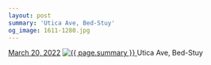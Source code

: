 ```yaml
---
layout: post
summary: 'Utica Ave, Bed-Stuy'
og_image: 1611-1280.jpg
---
```


<p>
  <time>
    <a href="/1611">March 20, 2022</a>
  </time>
  <a href="/1611">
    <img src="{{ site.assets_url }}/1611-640.jpg" srcset="{{ site.assets_url }}/1611-320.jpg 320w, {{ site.assets_url }}/1611-640.jpg 640w, {{ site.assets_url }}/1611-960.jpg 960w, {{ site.assets_url }}/1611-1280.jpg 1280w" sizes="(min-width: 700px) 50vw, calc(100vw - 2rem)" alt="{{ page.summary }}" />
  </a>
  <span>Utica Ave, Bed-Stuy</span>
</p>
